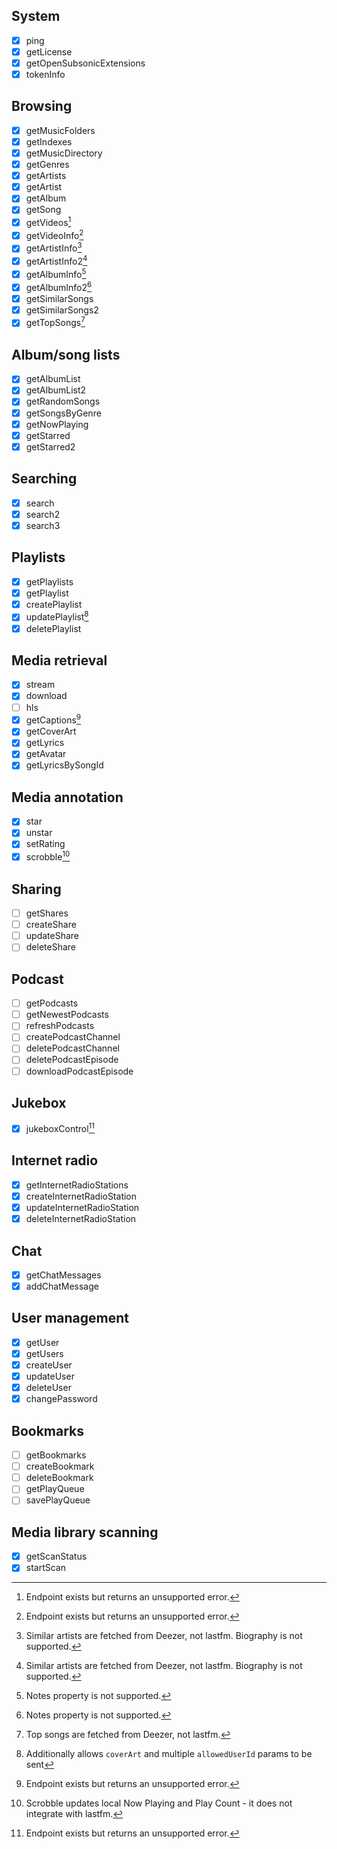 ## System
- [x] ping
- [x] getLicense
- [x] getOpenSubsonicExtensions
- [x] tokenInfo
## Browsing
- [x] getMusicFolders
- [x] getIndexes
- [x] getMusicDirectory
- [x] getGenres
- [x] getArtists
- [x] getArtist
- [x] getAlbum
- [x] getSong
- [x] getVideos[^1]
- [x] getVideoInfo[^1]
- [x] getArtistInfo[^2]
- [x] getArtistInfo2[^2]
- [x] getAlbumInfo[^4]
- [x] getAlbumInfo2[^4]
- [x] getSimilarSongs
- [x] getSimilarSongs2
- [x] getTopSongs[^5]
## Album/song lists
- [x] getAlbumList
- [x] getAlbumList2
- [x] getRandomSongs
- [x] getSongsByGenre
- [x] getNowPlaying
- [x] getStarred
- [x] getStarred2
## Searching
- [x] search
- [x] search2
- [x] search3
## Playlists
- [x] getPlaylists
- [x] getPlaylist
- [x] createPlaylist
- [x] updatePlaylist[^6]
- [x] deletePlaylist
## Media retrieval
- [x] stream
- [x] download
- [ ] hls
- [x] getCaptions[^1]
- [x] getCoverArt
- [x] getLyrics
- [x] getAvatar
- [x] getLyricsBySongId
## Media annotation
- [x] star
- [x] unstar
- [x] setRating
- [x] scrobble[^3]
## Sharing
- [ ] getShares
- [ ] createShare
- [ ] updateShare
- [ ] deleteShare
## Podcast
- [ ] getPodcasts
- [ ] getNewestPodcasts
- [ ] refreshPodcasts
- [ ] createPodcastChannel
- [ ] deletePodcastChannel
- [ ] deletePodcastEpisode
- [ ] downloadPodcastEpisode
## Jukebox
- [x] jukeboxControl[^1]
## Internet radio
- [x] getInternetRadioStations
- [x] createInternetRadioStation
- [x] updateInternetRadioStation
- [x] deleteInternetRadioStation
## Chat
- [x] getChatMessages
- [x] addChatMessage
## User management
- [x] getUser
- [x] getUsers
- [x] createUser
- [x] updateUser
- [x] deleteUser
- [x] changePassword
## Bookmarks
- [ ] getBookmarks
- [ ] createBookmark
- [ ] deleteBookmark
- [ ] getPlayQueue
- [ ] savePlayQueue
## Media library scanning
- [x] getScanStatus
- [x] startScan

[^1]: Endpoint exists but returns an unsupported error.
[^2]: Similar artists are fetched from Deezer, not lastfm. Biography is not supported.
[^3]: Scrobble updates local Now Playing and Play Count - it does not integrate with lastfm.
[^4]: Notes property is not supported.
[^5]: Top songs are fetched from Deezer, not lastfm.
[^6]: Additionally allows `coverArt` and multiple `allowedUserId` params to be sent